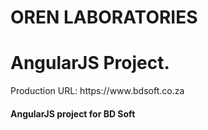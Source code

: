 # OREN LABORATORIES
<H1>AngularJS Project.</H2>
<p>
Production URL: https://www.bdsoft.co.za
</p>
<h4>AngularJS project for BD Soft</h4>
 
